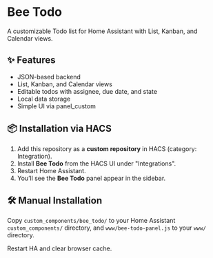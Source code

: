 # Bee Todo

A customizable Todo list for Home Assistant with List, Kanban, and Calendar views.

## ✨ Features
- JSON-based backend
- List, Kanban, and Calendar views
- Editable todos with assignee, due date, and state
- Local data storage
- Simple UI via panel_custom

## 📦 Installation via HACS

1. Add this repository as a **custom repository** in HACS (category: Integration).
2. Install **Bee Todo** from the HACS UI under "Integrations".
3. Restart Home Assistant.
4. You’ll see the **Bee Todo** panel appear in the sidebar.

## 🛠️ Manual Installation

Copy `custom_components/bee_todo/` to your Home Assistant `custom_components/` directory, and `www/bee-todo-panel.js` to your `www/` directory.

Restart HA and clear browser cache.

